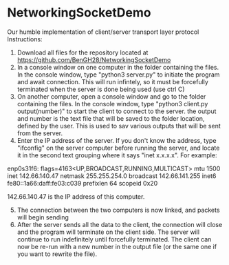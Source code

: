 # NetworkingSocketDemo
Our humble implementation of client/server transport layer protocol
Instructions:
1. Download all files for the repository located at https://github.com/BenGH28/NetworkingSocketDemo
2. In a console window on one computer in the folder containing the files. In the console window, type "python3 server.py" to initiate the program and await connection. This will run infintely, so it must be forcefully terminated when the server is done being used (use ctrl C)
3. On another computer, open a console window and go to the folder containing the files. In the console window, type "python3 client.py output(number)" to start the client to connect to the server. the output and number is the text file that will be saved to the folder location, defined by the user. This is used to sav various outputs that will be sent from the server.
4. Enter the IP address of the server. If you don't know the address, type "ifconfig" on the server computer before running the server, and locate it in the second text grouping where it says "inet x.x.x.x". For example:

enp0s31f6: flags=4163<UP,BROADCAST,RUNNING,MULTICAST>  mtu 1500
        inet 142.66.140.47  netmask 255.255.254.0  broadcast 142.66.141.255
        inet6 fe80::1a66:daff:fe03:c039  prefixlen 64  scopeid 0x20<link>
        
142.66.140.47 is the IP address of this computer.

5. The connection between the two computers is now linked, and packets will begin sending
6. After the server sends all the data to the client, the connection will close and the program will terminate on the client side. The server will continue to run indefinitely until forcefully terminated. The client can now be re-run with a new number in the output file (or the same one if you want to rewrite the file).
